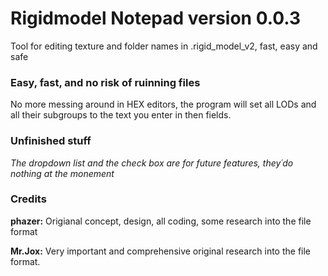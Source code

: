 # Rigidmodel Notepad version 0.0.3 ##
Tool for editing texture and folder names in .rigid_model_v2, fast, easy and safe

### Easy, fast, and no risk of ruinning files ##
No more messing around in HEX editors, the program will set all LODs and all their subgroups to 
the text you enter in then fields.

### Unfinished stuff ##
*The dropdown list and the check box are for future features, they´do nothing at the monement*

### Credits
__**phazer**:__ Origianal concept, design, all coding, some research into the file format

__**Mr.Jox**:__ Very important and comprehensive original research into the file format.

